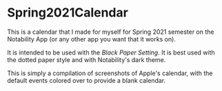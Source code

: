 # Spring2021Calendar

This is a calendar that I made for myself for Spring 2021 semester on the Notability App (or any other app you want that it works on).

It is intended to be used with the *Black Paper Setting*. It is best used with the dotted paper style and with Notability's dark theme.

This is simply a compilation of screenshots of Apple's calendar, with the default events colored over to provide a blank calendar.
